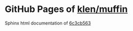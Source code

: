 GitHub Pages of [klen/muffin](https://github.com/klen/muffin.git)
===
Sphinx html documentation of [6c3cb563](https://github.com/klen/muffin/tree/6c3cb563bba751a05ab20f8a9b75ee1be9f62de0)
